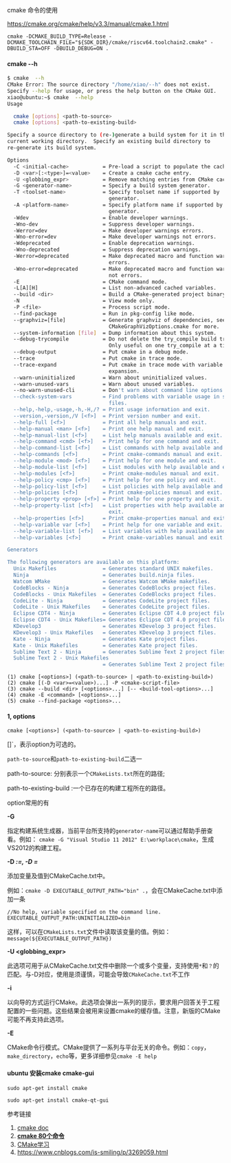cmake 命令的使用





https://cmake.org/cmake/help/v3.3/manual/cmake.1.html



```
cmake -DCMAKE_BUILD_TYPE=Release -DCMAKE_TOOLCHAIN_FILE="${SDK_DIR}/cmake/riscv64.toolchain2.cmake" -DBUILD_STA=OFF -DBUILD_DEBUG=ON .
```



#### cmake  --h

```bash
$ cmake  --h
CMake Error: The source directory "/home/xiao/--h" does not exist.
Specify --help for usage, or press the help button on the CMake GUI.
xiao@ubuntu:~$ cmake  --help
Usage

  cmake [options] <path-to-source>
  cmake [options] <path-to-existing-build>

Specify a source directory to (re-)generate a build system for it in the
current working directory.  Specify an existing build directory to
re-generate its build system.

Options
  -C <initial-cache>           = Pre-load a script to populate the cache.
  -D <var>[:<type>]=<value>    = Create a cmake cache entry.
  -U <globbing_expr>           = Remove matching entries from CMake cache.
  -G <generator-name>          = Specify a build system generator.
  -T <toolset-name>            = Specify toolset name if supported by
                                 generator.
  -A <platform-name>           = Specify platform name if supported by
                                 generator.
  -Wdev                        = Enable developer warnings.
  -Wno-dev                     = Suppress developer warnings.
  -Werror=dev                  = Make developer warnings errors.
  -Wno-error=dev               = Make developer warnings not errors.
  -Wdeprecated                 = Enable deprecation warnings.
  -Wno-deprecated              = Suppress deprecation warnings.
  -Werror=deprecated           = Make deprecated macro and function warnings
                                 errors.
  -Wno-error=deprecated        = Make deprecated macro and function warnings
                                 not errors.
  -E                           = CMake command mode.
  -L[A][H]                     = List non-advanced cached variables.
  --build <dir>                = Build a CMake-generated project binary tree.
  -N                           = View mode only.
  -P <file>                    = Process script mode.
  --find-package               = Run in pkg-config like mode.
  --graphviz=[file]            = Generate graphviz of dependencies, see
                                 CMakeGraphVizOptions.cmake for more.
  --system-information [file]  = Dump information about this system.
  --debug-trycompile           = Do not delete the try_compile build tree.
                                 Only useful on one try_compile at a time.
  --debug-output               = Put cmake in a debug mode.
  --trace                      = Put cmake in trace mode.
  --trace-expand               = Put cmake in trace mode with variable
                                 expansion.
  --warn-uninitialized         = Warn about uninitialized values.
  --warn-unused-vars           = Warn about unused variables.
  --no-warn-unused-cli         = Don't warn about command line options.
  --check-system-vars          = Find problems with variable usage in system
                                 files.
  --help,-help,-usage,-h,-H,/? = Print usage information and exit.
  --version,-version,/V [<f>]  = Print version number and exit.
  --help-full [<f>]            = Print all help manuals and exit.
  --help-manual <man> [<f>]    = Print one help manual and exit.
  --help-manual-list [<f>]     = List help manuals available and exit.
  --help-command <cmd> [<f>]   = Print help for one command and exit.
  --help-command-list [<f>]    = List commands with help available and exit.
  --help-commands [<f>]        = Print cmake-commands manual and exit.
  --help-module <mod> [<f>]    = Print help for one module and exit.
  --help-module-list [<f>]     = List modules with help available and exit.
  --help-modules [<f>]         = Print cmake-modules manual and exit.
  --help-policy <cmp> [<f>]    = Print help for one policy and exit.
  --help-policy-list [<f>]     = List policies with help available and exit.
  --help-policies [<f>]        = Print cmake-policies manual and exit.
  --help-property <prop> [<f>] = Print help for one property and exit.
  --help-property-list [<f>]   = List properties with help available and
                                 exit.
  --help-properties [<f>]      = Print cmake-properties manual and exit.
  --help-variable var [<f>]    = Print help for one variable and exit.
  --help-variable-list [<f>]   = List variables with help available and exit.
  --help-variables [<f>]       = Print cmake-variables manual and exit.

Generators

The following generators are available on this platform:
  Unix Makefiles               = Generates standard UNIX makefiles.
  Ninja                        = Generates build.ninja files.
  Watcom WMake                 = Generates Watcom WMake makefiles.
  CodeBlocks - Ninja           = Generates CodeBlocks project files.
  CodeBlocks - Unix Makefiles  = Generates CodeBlocks project files.
  CodeLite - Ninja             = Generates CodeLite project files.
  CodeLite - Unix Makefiles    = Generates CodeLite project files.
  Eclipse CDT4 - Ninja         = Generates Eclipse CDT 4.0 project files.
  Eclipse CDT4 - Unix Makefiles= Generates Eclipse CDT 4.0 project files.
  KDevelop3                    = Generates KDevelop 3 project files.
  KDevelop3 - Unix Makefiles   = Generates KDevelop 3 project files.
  Kate - Ninja                 = Generates Kate project files.
  Kate - Unix Makefiles        = Generates Kate project files.
  Sublime Text 2 - Ninja       = Generates Sublime Text 2 project files.
  Sublime Text 2 - Unix Makefiles
                               = Generates Sublime Text 2 project files.

```



```
(1) cmake [<options>] (<path-to-source> | <path-to-existing-build>)  
(2) cmake [(-D <var>=<value>)...] -P <cmake-script-file>  
(3) cmake --build <dir> [<options>...] [-- <build-tool-options>...]  
(4) cmake -E <command> [<options>...]  
(5) cmake --find-package <options>...  
```



#### 1, options

```
cmake [<options>] (<path-to-source> | <path-to-existing-build>) 
```

[<options>]`，表示option为可选的。

`path-to-source`和`path-to-existing-build`二选一

path-to-source: 分别表示一个`CMakeLists.txt`所在的路径;

path-to-existing-build :一个已存在的构建工程所在的路径。



option常用的有

**-G <generator-name>**

指定构建系统生成器，当前平台所支持的`generator-name`可以通过帮助手册查看。例如： `cmake -G "Visual Studio 11 2012" E:\workplace\cmake`，生成VS2012的构建工程。

**-D <var>:<type>=<value>, -D <var>=<value>**

添加变量及值到CMakeCache.txt中。

例如：`cmake -D EXECUTABLE_OUTPUT_PATH="bin" .`，会在CMakeCache.txt中添加一条

```
//No help, variable specified on the command line.
EXECUTABLE_OUTPUT_PATH:UNINITIALIZED=bin
```

这样，可以在`CMakeLists.txt`文件中读取该变量的值。例如：`message(${EXECUTABLE_OUTPUT_PATH})`

**-U <globbing_expr>**

此选项可用于从CMakeCache.txt文件中删除一个或多个变量，支持使用`*`和`？`的匹配。与-D对应，使用是须谨慎，可能会导致`CMakeCache.txt`不工作

**-i**

以向导的方式运行CMake。此选项会弹出一系列的提示，要求用户回答关于工程配置的一些问题。这些结果会被用来设置cmake的缓存值。注意，新版的CMake可能不再支持此选项。

**-E**

CMake命令行模式。CMake提供了一系列与平台无关的命令。例如：`copy`，`make_directory`，`echo`等，更多详细参见`cmake -E help`







#### ubuntu 安装cmake cmake-gui

```
sudo apt-get install cmake
```

```
sudo apt-get install cmake-qt-gui
```



参考链接

1. [cmake doc](https://cmake.org/cmake/help/v3.13/command/if.html)
2. [**cmake 80个命令**](https://www.cnblogs.com/dverdon/p/4574221.html)
3. [CMake学习](https://www.cnblogs.com/alphagl/p/6280061.html)
4. https://www.cnblogs.com/is-smiling/p/3269059.html

